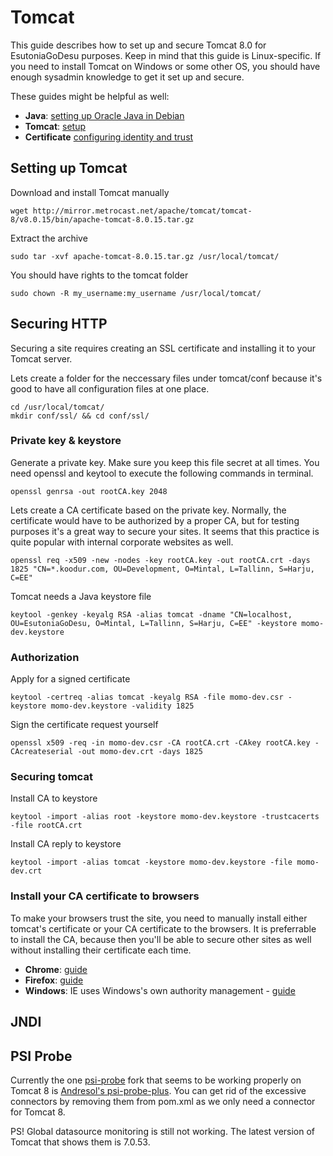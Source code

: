 # Tomcat
This guide describes how to set up and secure Tomcat 8.0 for EsutoniaGoDesu purposes.
Keep in mind that this guide is Linux-specific. If you need to install Tomcat on Windows or some other OS, you should have enough
sysadmin knowledge to get it set up and secure.

These guides might be helpful as well:

- **Java**: [setting up Oracle Java in Debian](https://www.digitalocean.com/community/tutorials/how-to-manually-install-oracle-java-on-a-debian-or-ubuntu-vps)
- **Tomcat**: [setup](http://tomcat.apache.org/tomcat-8.0-doc/setup.html)
- **Certificate** [configuring identity and trust](http://docs.oracle.com/cd/E13222_01/wls/docs103/secmanage/identity_trust.html)

## Setting up Tomcat
Download and install Tomcat manually<br/>
```
wget http://mirror.metrocast.net/apache/tomcat/tomcat-8/v8.0.15/bin/apache-tomcat-8.0.15.tar.gz
```

Extract the archive<br/>
```
sudo tar -xvf apache-tomcat-8.0.15.tar.gz /usr/local/tomcat/
```

You should have rights to the tomcat folder<br/> 
```
sudo chown -R my_username:my_username /usr/local/tomcat/
```

## Securing HTTP
Securing a site requires creating an SSL certificate and installing it to your Tomcat server.

Lets create a folder for the neccessary files under tomcat/conf because it's good to have all configuration files at one place.<br/>
```
cd /usr/local/tomcat/
mkdir conf/ssl/ && cd conf/ssl/
```
 
### Private key & keystore
Generate a private key. Make sure you keep this file secret at all times. You need openssl and keytool to execute the following commands in terminal. <br/>
```
openssl genrsa -out rootCA.key 2048
```

Lets create a CA certificate based on the private key.
Normally, the certificate would have to be authorized by a proper CA, but for testing purposes it's a great way to secure your sites.
It seems that this practice is quite popular with internal corporate websites as well.<br/>
```
openssl req -x509 -new -nodes -key rootCA.key -out rootCA.crt -days 1825 "CN=*.koodur.com, OU=Development, O=Mintal, L=Tallinn, S=Harju, C=EE"
```
 
Tomcat needs a Java keystore file<br/>
```
keytool -genkey -keyalg RSA -alias tomcat -dname "CN=localhost, OU=EsutoniaGoDesu, O=Mintal, L=Tallinn, S=Harju, C=EE" -keystore momo-dev.keystore
```
 
### Authorization

Apply for a signed certificate<br/>
```
keytool -certreq -alias tomcat -keyalg RSA -file momo-dev.csr -keystore momo-dev.keystore -validity 1825
```
 
Sign the certificate request yourself<br/>
```
openssl x509 -req -in momo-dev.csr -CA rootCA.crt -CAkey rootCA.key -CAcreateserial -out momo-dev.crt -days 1825
```
 
### Securing tomcat

Install CA to keystore<br/>
```
keytool -import -alias root -keystore momo-dev.keystore -trustcacerts -file rootCA.crt
```

Install CA reply to keystore<br/>

```
keytool -import -alias tomcat -keystore momo-dev.keystore -file momo-dev.crt
```
 
### Install your CA certificate to browsers
To make your browsers trust the site, you need to manually install
either tomcat's certificate or your CA certificate to the browsers. 
It is preferrable to install the CA, because then you'll be able to secure other sites as well without
installing their certificate each time.

- **Chrome**: [guide](http://portal.threatpulse.com/docs/sol/Content/03Solutions/ManagePolicy/SSL/ssl_chrome_cert_ta.htm)
- **Firefox**: [guide](http://wiki.wmtransfer.com/projects/webmoney/wiki/Installing_root_certificate_in_Mozilla_Firefox)
- **Windows**: IE uses Windows's own authority management - [guide](https://msdn.microsoft.com/en-us/library/cc750534.aspx)



## JNDI


## PSI Probe
Currently the one [psi-probe](https://github.com/testdriven/psi-probe) fork that seems to be working properly on Tomcat 8 is [Andresol's psi-probe-plus](https://github.com/andresol/psi-probe-plus).
You can get rid of the excessive connectors by removing them from pom.xml as we only need a connector for Tomcat 8.

PS! Global datasource monitoring is still not working. The latest version of Tomcat that shows them is 7.0.53.
